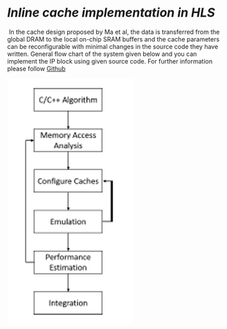 # **_Inline cache implementation in HLS_** #


 In the cache design proposed by Ma et al, the data is transferred from the global DRAM to the local on-chip SRAM buffers and the cache parameters can be reconfigurable with minimal changes in the source code they have written. General flow chart of the system given below and you can implement the IP block using given source code. For further information please follow [Github](https://github.com/HLSpolito/SDAccel_kernel_cache)



![Flow Chart of Proposed System](/HLS/Images/flowchart_inline.png?raw=true "Flow Chart of Proposed System")
